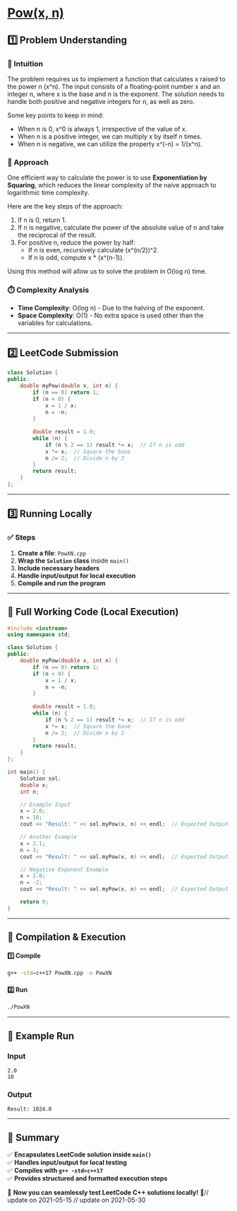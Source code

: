 # **[Pow(x, n)](https://leetcode.com/problems/powx-n/description/)**  

## **1️⃣ Problem Understanding**  
### **📌 Intuition**  
The problem requires us to implement a function that calculates x raised to the power n (x^n). The input consists of a floating-point number x and an integer n, where x is the base and n is the exponent. The solution needs to handle both positive and negative integers for n, as well as zero. 

Some key points to keep in mind:
- When n is 0, x^0 is always 1, irrespective of the value of x.
- When n is a positive integer, we can multiply x by itself n times.
- When n is negative, we can utilize the property x^(-n) = 1/(x^n).

### **🚀 Approach**  
One efficient way to calculate the power is to use **Exponentiation by Squaring**, which reduces the linear complexity of the naive approach to logarithmic time complexity. 

Here are the key steps of the approach:
1. If n is 0, return 1.
2. If n is negative, calculate the power of the absolute value of n and take the reciprocal of the result.
3. For positive n, reduce the power by half:
   - If n is even, recursively calculate (x^(n/2))^2.
   - If n is odd, compute x * (x^(n-1)).

Using this method will allow us to solve the problem in O(log n) time.

### **⏱️ Complexity Analysis**  
- **Time Complexity**: O(log n) - Due to the halving of the exponent.  
- **Space Complexity**: O(1) - No extra space is used other than the variables for calculations.  

---  

## **2️⃣ LeetCode Submission**  
```cpp
class Solution {
public:
    double myPow(double x, int n) {
        if (n == 0) return 1;
        if (n < 0) {
            x = 1 / x;
            n = -n;
        }
        
        double result = 1.0;
        while (n) {
            if (n % 2 == 1) result *= x;  // If n is odd
            x *= x;  // Square the base
            n /= 2;  // Divide n by 2
        }
        return result;
    }
};
```  

---  

## **3️⃣ Running Locally**  
### **✅ Steps**  
1. **Create a file**: `PowXN.cpp`  
2. **Wrap the `Solution` class** inside `main()`  
3. **Include necessary headers**  
4. **Handle input/output for local execution**  
5. **Compile and run the program**  

---  

## **📝 Full Working Code (Local Execution)**  
```cpp
#include <iostream>
using namespace std;

class Solution {
public:
    double myPow(double x, int n) {
        if (n == 0) return 1;
        if (n < 0) {
            x = 1 / x;
            n = -n;
        }
        
        double result = 1.0;
        while (n) {
            if (n % 2 == 1) result *= x;  // If n is odd
            x *= x;  // Square the base
            n /= 2;  // Divide n by 2
        }
        return result;
    }
};

int main() {
    Solution sol;
    double x;
    int n;

    // Example Input
    x = 2.0;
    n = 10;
    cout << "Result: " << sol.myPow(x, n) << endl;  // Expected Output: 1024.0

    // Another Example
    x = 2.1;
    n = 3;
    cout << "Result: " << sol.myPow(x, n) << endl;  // Expected Output: 9.261

    // Negative Exponent Example
    x = 2.0;
    n = -2;
    cout << "Result: " << sol.myPow(x, n) << endl;  // Expected Output: 0.25

    return 0;
}
```  

---  

## **🔧 Compilation & Execution**  
#### **1️⃣ Compile**  
```bash
g++ -std=c++17 PowXN.cpp -o PowXN
```  

#### **2️⃣ Run**  
```bash
./PowXN
```  

---  

## **🎯 Example Run**  
### **Input**  
```
2.0
10
```  
### **Output**  
```
Result: 1024.0
```  

---

## **📌 Summary**  
✅ **Encapsulates LeetCode solution inside `main()`**  
✅ **Handles input/output for local testing**  
✅ **Compiles with `g++ -std=c++17`**  
✅ **Provides structured and formatted execution steps**  

🚀 **Now you can seamlessly test LeetCode C++ solutions locally!** 🚀// update on 2021-05-15
// update on 2021-05-30
